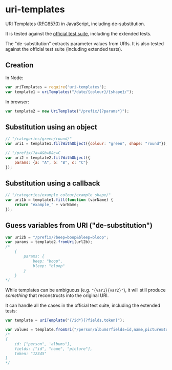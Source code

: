 # uri-templates

URI Templates ([RFC6570](http://tools.ietf.org/html/rfc6570)) in JavaScript, including de-substitution.

It is tested against the [official test suite](https://github.com/uri-templates/uritemplate-test), including the extended tests.

The "de-substitution" extracts parameter values from URIs.  It is also tested against the official test suite (including extended tests).

## Creation

In Node:
```javascript
var uriTemplates = require('uri-templates');
var template1 = uriTemplates("/date/{colour}/{shape}/");
```

In browser:
```javascript
var template2 = new UriTemplate("/prefix/{?params*}");
```

## Substitution using an object
```javascript
// "/categories/green/round/"
var uri1 = template1.fillWithObject({colour: "green", shape: "round"});

// "/prefix/?a=A&b=B&c=C
var uri2 = template2.fillWithObject({
	params: {a: "A", b: "B", c: "C"}
});
```

## Substitution using a callback
```javascript
// "/categories/example_colour/example_shape/"
var uri1b = template1.fill(function (varName) {
	return "example_" + varName;
});
```

## Guess variables from URI ("de-substitution")
```javascript
var uri2b = "/prefix/?beep=boop&bleep=bloop";
var params = template2.fromUri(url2b);
/*
	{
		params: {
			beep: "boop",
			bleep: "bloop"
		}
	}
*/
```

While templates can be ambiguous (e.g. `"{var1}{var2}"`), it will still produce *something* that reconstructs into the original URI.

It can handle all the cases in the official test suite, including the extended tests:

```javascript
var template = uriTemplate("{/id*}{?fields,token}");

var values = template.fromUri("/person/albums?fields=id,name,picture&token=12345");
/*
{
	id: ["person", 'albums"],
	fields: ["id", "name", "picture"],
	token: "12345"
}
*/
```